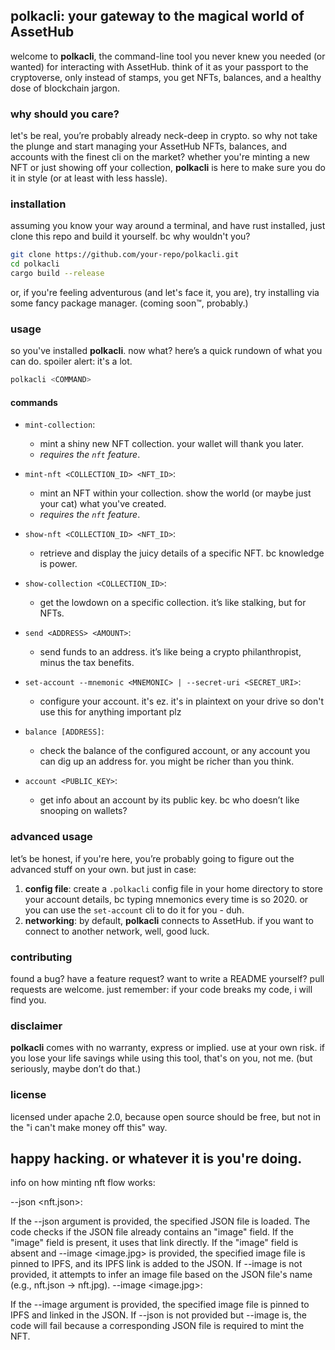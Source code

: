 ## polkacli: your gateway to the magical world of AssetHub

welcome to **polkacli**, the command-line tool you never knew you needed (or wanted) for interacting with AssetHub. think of it as your passport to the cryptoverse, only instead of stamps, you get NFTs, balances, and a healthy dose of blockchain jargon.  

### why should you care?

let's be real, you’re probably already neck-deep in crypto. so why not take the plunge and start managing your AssetHub NFTs, balances, and accounts with the finest cli on the market? whether you're minting a new NFT or just showing off your collection, **polkacli** is here to make sure you do it in style (or at least with less hassle).

### installation

assuming you know your way around a terminal, and have rust installed, just clone this repo and build it yourself. bc why wouldn't you?

```bash
git clone https://github.com/your-repo/polkacli.git
cd polkacli
cargo build --release
```

or, if you're feeling adventurous (and let's face it, you are), try installing via some fancy package manager. (coming soon™, probably.)

### usage

so you've installed **polkacli**. now what? here’s a quick rundown of what you can do. spoiler alert: it's a lot.

```bash
polkacli <COMMAND>
```

#### commands

- `mint-collection`: 
  - mint a shiny new NFT collection. your wallet will thank you later.
  - _requires the `nft` feature_.

- `mint-nft <COLLECTION_ID> <NFT_ID>`: 
  - mint an NFT within your collection. show the world (or maybe just your cat) what you've created.
  - _requires the `nft` feature_.

- `show-nft <COLLECTION_ID> <NFT_ID>`: 
  - retrieve and display the juicy details of a specific NFT. bc knowledge is power.

- `show-collection <COLLECTION_ID>`: 
  - get the lowdown on a specific collection. it’s like stalking, but for NFTs.

- `send <ADDRESS> <AMOUNT>`: 
  - send funds to an address. it’s like being a crypto philanthropist, minus the tax benefits.

- `set-account --mnemonic <MNEMONIC> | --secret-uri <SECRET_URI>`: 
  - configure your account. it's ez. it's in plaintext on your drive so don't use this for anything important plz

- `balance [ADDRESS]`: 
  - check the balance of the configured account, or any account you can dig up an address for. you might be richer than you think.

- `account <PUBLIC_KEY>`: 
  - get info about an account by its public key. bc who doesn’t like snooping on wallets?

### advanced usage

let’s be honest, if you're here, you’re probably going to figure out the advanced stuff on your own. but just in case:

1. **config file**: create a `.polkacli` config file in your home directory to store your account details, bc typing mnemonics every time is so 2020. or you can use the `set-account` cli to do it for you - duh.
2. **networking**: by default, **polkacli** connects to AssetHub. if you want to connect to another network, well, good luck.

### contributing

found a bug? have a feature request? want to write a README yourself? pull requests are welcome. just remember: if your code breaks my code, i will find you.

### disclaimer

**polkacli** comes with no warranty, express or implied. use at your own risk. if you lose your life savings while using this tool, that's on you, not me. (but seriously, maybe don’t do that.)

### license

licensed under apache 2.0, because open source should be free, but not in the "i can't make money off this" way.

happy hacking. or whatever it is you're doing.
--------
info on how minting nft flow works:

--json <nft.json>:

If the --json argument is provided, the specified JSON file is loaded.
The code checks if the JSON file already contains an "image" field.
If the "image" field is present, it uses that link directly.
If the "image" field is absent and --image <image.jpg> is provided, the specified image file is pinned to IPFS, and its IPFS link is added to the JSON.
If --image is not provided, it attempts to infer an image file based on the JSON file's name (e.g., nft.json -> nft.jpg).
--image <image.jpg>:

If the --image argument is provided, the specified image file is pinned to IPFS and linked in the JSON.
If --json is not provided but --image is, the code will fail because a corresponding JSON file is required to mint the NFT.
